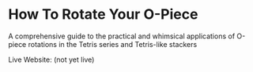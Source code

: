 # How To Rotate Your O-Piece
A comprehensive guide to the practical and whimsical applications of O-piece rotations in the Tetris series and Tetris-like stackers

Live Website: (not yet live)
